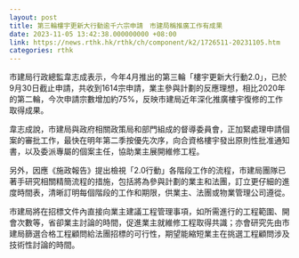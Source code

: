 ```yaml
---
layout: post
title: 第三輪樓宇更新大行動逾千六宗申請　市建局稱推廣工作有成果
date: 2023-11-05 13:42:38.000000000 +08:00
link: https://news.rthk.hk/rthk/ch/component/k2/1726511-20231105.htm
categories: rthk
---
```


市建局行政總監韋志成表示，今年4月推出的第三輪「樓宇更新大行動2.0」，已於9月30日截止申請，共收到1614宗申請，業主參與計劃的反應理想，相比2020年的第二輪，今次申請宗數增加約75%，反映市建局近年深化推廣樓宇復修的工作取得成果。

韋志成說，市建局與政府相關政策局和部門組成的督導委員會，正加緊處理申請個案的審批工作，最快在明年第二季按優先次序，向合資格樓宇發出原則性批准通知書，以及委派專屬的個案主任，協助業主展開維修工程。

另外，因應《施政報告》提出檢視「2.0行動」各階段工作的流程，市建局團隊已著手研究相關精簡流程的措施，包括將為參與計劃的業主和法團，訂立更仔細的進度時間表，清晰訂明每個階段的工作和期限，供業主、法團或物業管理公司遵從。

市建局將在招標文件內直接向業主建議工程管理事項，如所需進行的工程範圍、開會次數等，省卻業主討論的時間，促進業主就維修工程取得共識；亦會研究先由市建局篩選合格工程顧問給法團招標的可行性，期望能縮短業主在挑選工程顧問涉及技術性討論的時間。
